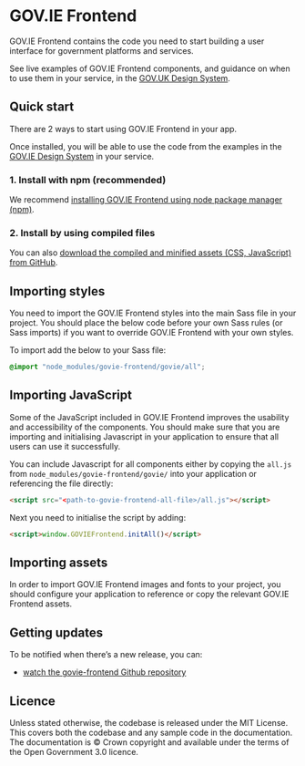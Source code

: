 # GOV.IE Frontend

GOV.IE Frontend contains the code you need to start building a user interface
for government platforms and services.

See live examples of GOV.IE Frontend components, and guidance on when to use
them in your service, in the [GOV.UK Design System](https://ogcio.github.io/ogcio-ds/).

## Quick start

There are 2 ways to start using GOV.IE Frontend in your app.

Once installed, you will be able to use the code from the examples in the
[GOV.IE Design System](https://ogcio.github.io/ogcio-ds/) in your service.

### 1. Install with npm (recommended)

We recommend [installing GOV.IE Frontend using node package manager
(npm)](https://github.com/ogcio/ogcio-ds/pkgs/npm/ogcio-ds).

### 2. Install by using compiled files

You can also [download the compiled and minified assets (CSS, JavaScript) from
GitHub](https://github.com/ogcio/ogcio-ds/tree/main/dist).

## Importing styles

You need to import the GOV.IE Frontend styles into the main Sass file in your
project. You should place the below code before your own Sass rules (or Sass
imports) if you want to override GOV.IE Frontend with your own styles.

To import add the below to your Sass file:

  ```scss
  @import "node_modules/govie-frontend/govie/all";
  ```
<!-- 
[More details on importing styles](https://frontend.design-system.service.gov.uk/importing-css-assets-and-javascript/#css) -->

## Importing JavaScript

Some of the JavaScript included in GOV.IE Frontend improves the usability and
accessibility of the components. You should make sure that you are importing and
initialising Javascript in your application to ensure that all users can use it successfully.

You can include Javascript for all components either by copying the `all.js` from `node_modules/govie-frontend/govie/` into your application or referencing the file directly:

```html
<script src="<path-to-govie-frontend-all-file>/all.js"></script>
```
Next you need to initialise the script by adding:

```html
<script>window.GOVIEFrontend.initAll()</script>
```
<!-- 
[More details on importing Javascript and advanced options](https://frontend.design-system.service.gov.uk/importing-css-assets-and-javascript/#javascript) -->


## Importing assets

In order to import GOV.IE Frontend images and fonts to your project, you should configure your application to reference or copy the relevant GOV.IE Frontend assets.
<!-- 
[More details on importing assets](https://frontend.design-system.service.gov.uk/importing-css-assets-and-javascript/#font-and-image-assets) -->


## Getting updates

To be notified when there’s a new release, you can:

- [watch the govie-frontend Github repository](https://help.github.com/en/articles/watching-and-unwatching-repositories)

<!-- Find out how to [update with npm](https://frontend.design-system.service.gov.uk/updating-with-npm/). -->

## Licence

Unless stated otherwise, the codebase is released under the MIT License. This
covers both the codebase and any sample code in the documentation. The
documentation is &copy; Crown copyright and available under the terms of the
Open Government 3.0 licence.
<!-- 
## Contribution guidelines

If you want to help us build GOV.IE Frontend, view our [contribution
guidelines](https://github.com/ogcio/ogcio-ds/blob/main/CONTRIBUTING.md). -->
